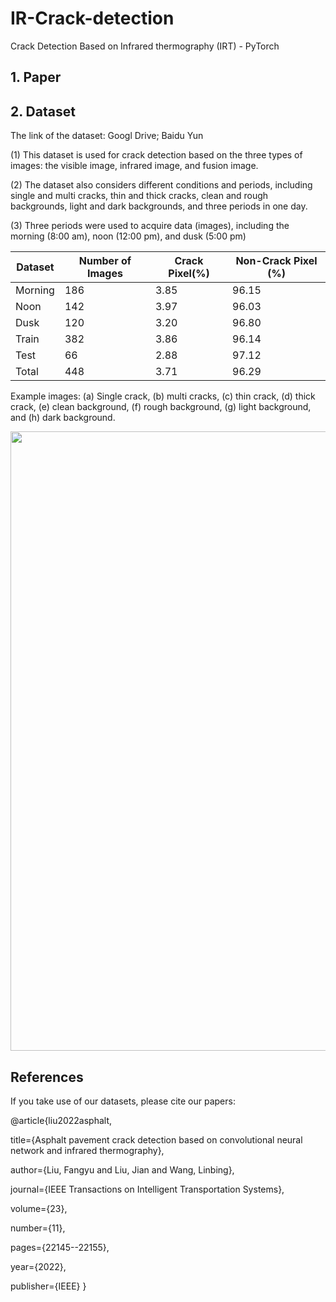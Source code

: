 # IR-Crack-detection
Crack Detection Based on Infrared thermography (IRT) - PyTorch

## 1. Paper

## 2. Dataset

The link of the dataset: Googl Drive; Baidu Yun

(1) This dataset is used for crack detection based on the three types of images: the visible image, infrared image, and fusion image.

(2) The dataset also considers different conditions and periods, including single and multi cracks, thin and thick cracks, clean and rough backgrounds, light and dark backgrounds, and three periods in one day.

(3) Three periods were used to acquire data (images), including the morning (8:00 am), noon (12:00 pm), and dusk (5:00 pm)

| Dataset | Number of Images | Crack Pixel(%) | Non-Crack Pixel (%)|
|---|---|---|---|
| Morning | 186 | 3.85 | 96.15 |
| Noon | 142 | 3.97 | 96.03 |
| Dusk | 120 | 3.20 | 96.80 |
| Train | 382 | 3.86 | 96.14 |
| Test | 66 | 2.88 | 97.12 |
| Total | 448 | 3.71 | 96.29 |


Example images: 
(a) Single crack, (b) multi cracks, (c) thin crack, (d) thick crack, (e) clean background, (f) rough background, (g) light background, and (h) dark background.

<img width="651.2" height="991.2" src="https://user-images.githubusercontent.com/62622741/150647460-712ed41b-8193-46b9-8fe3-a332facf8541.jpg"/>


## References
If you take use of our datasets, please cite our papers:

@article{liu2022asphalt,

  title={Asphalt pavement crack detection based on convolutional neural network and infrared thermography},
  
  author={Liu, Fangyu and Liu, Jian and Wang, Linbing},
  
  journal={IEEE Transactions on Intelligent Transportation Systems},
  
  volume={23},
  
  number={11},
  
  pages={22145--22155},
  
  year={2022},
  
  publisher={IEEE}
}


